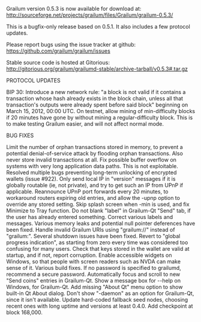 Grailum version 0.5.3 is now available for download at:
http://sourceforge.net/projects/grailum/files/Grailum/grailum-0.5.3/

This is a bugfix-only release based on 0.5.1.
It also includes a few protocol updates.

Please report bugs using the issue tracker at github:
https://github.com/grailum/grailum/issues

Stable source code is hosted at Gitorious:
http://gitorious.org/grailum/grailumd-stable/archive-tarball/v0.5.3#.tar.gz

PROTOCOL UPDATES

BIP 30: Introduce a new network rule: "a block is not valid if it contains a transaction whose hash already exists in the block chain, unless all that transaction's outputs were already spent before said block" beginning on March 15, 2012, 00:00 UTC.
On testnet, allow mining of min-difficulty blocks if 20 minutes have gone by without mining a regular-difficulty block. This is to make testing Grailum easier, and will not affect normal mode.

BUG FIXES

Limit the number of orphan transactions stored in memory, to prevent a potential denial-of-service attack by flooding orphan transactions. Also never store invalid transactions at all.
Fix possible buffer overflow on systems with very long application data paths. This is not exploitable.
Resolved multiple bugs preventing long-term unlocking of encrypted wallets
(issue #922).
Only send local IP in "version" messages if it is globally routable (ie, not private), and try to get such an IP from UPnP if applicable.
Reannounce UPnP port forwards every 20 minutes, to workaround routers expiring old entries, and allow the -upnp option to override any stored setting.
Skip splash screen when -min is used, and fix Minimize to Tray function.
Do not blank "label" in Grailum-Qt "Send" tab, if the user has already entered something.
Correct various labels and messages.
Various memory leaks and potential null pointer deferences have been fixed.
Handle invalid Grailum URIs using "grailum://" instead of "grailum:".
Several shutdown issues have been fixed.
Revert to "global progress indication", as starting from zero every time was considered too confusing for many users.
Check that keys stored in the wallet are valid at startup, and if not, report corruption.
Enable accessible widgets on Windows, so that people with screen readers such as NVDA can make sense of it.
Various build fixes.
If no password is specified to grailumd, recommend a secure password.
Automatically focus and scroll to new "Send coins" entries in Grailum-Qt.
Show a message box for --help on Windows, for Grailum-Qt.
Add missing "About Qt" menu option to show built-in Qt About dialog.
Don't show "-daemon" as an option for Grailum-Qt, since it isn't available.
Update hard-coded fallback seed nodes, choosing recent ones with long uptime and versions at least 0.4.0.
Add checkpoint at block 168,000.
